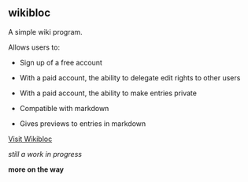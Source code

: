 ## wikibloc

A simple wiki program.

Allows users to:

* Sign up of a free account

* With a paid account, the ability to delegate edit rights to other users

* With a paid account, the ability to make entries private

* Compatible with markdown

* Gives previews to entries in markdown

[Visit Wikibloc](https://wikibloc.herokuapp.com/)

*still a work in progress*

**more on the way**
